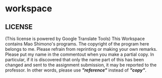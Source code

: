 # workspace
## LICENSE
(This license is powered by Google Translate Tools) 
This Workspace contains Mao Shimono's programs. 
The copyright of the program here belongs to me. 
Please refrain from reprinting or making your own remarks. 
Please put my name in the commentout when you make a partial copy. 
In particular, if it is discovered that only the name part of this has been changed and sent to the assignment submission, it may be reported to the professor. 
In other words, please use ***"reference"*** instead of ***"copy"***.
